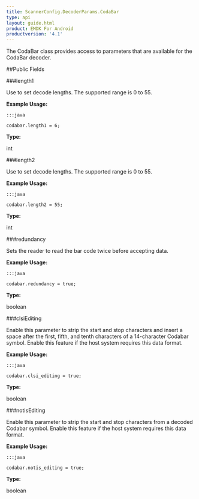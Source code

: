 ```yaml
---
title: ScannerConfig.DecoderParams.CodaBar
type: api
layout: guide.html
product: EMDK For Android
productversion: '4.1'
---
```



The CodaBar class provides access to parameters that are available
 for the CodaBar decoder.

##Public Fields

###length1

Use to set decode lengths. The supported range is 0 to 55.
 
 

**Example Usage:**
	
	:::java
	
	codabar.length1 = 6;
	


**Type:**

int

###length2

Use to set decode lengths. The supported range is 0 to 55.
 
 

**Example Usage:**
	
	:::java
	
	codabar.length2 = 55;
	


**Type:**

int

###redundancy

Sets the reader to read the bar code twice before accepting data.
 
 

**Example Usage:**
	
	:::java
	
	codabar.redundancy = true;
	


**Type:**

boolean

###clsiEditing

Enable this parameter to strip the start and stop characters and
 insert a space after the first, fifth, and tenth characters of a
 14-character Codabar symbol. Enable this feature if the host
 system requires this data format.
 
 

**Example Usage:**
	
	:::java
	
	codabar.clsi_editing = true;
	


**Type:**

boolean

###notisEditing

Enable this parameter to strip the start and stop characters from
 a decoded Codabar symbol. Enable this feature if the host system
 requires this data format.
 
 

**Example Usage:**
	
	:::java
	
	codabar.notis_editing = true;
	


**Type:**

boolean









